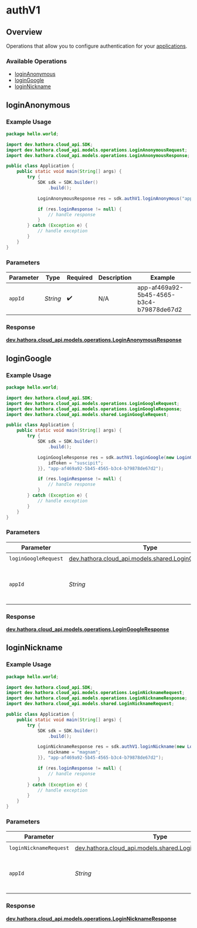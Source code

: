 # authV1

## Overview

Operations that allow you to configure authentication for your [applications](https://hathora.dev/docs/concepts/hathora-entities#application).

### Available Operations

* [loginAnonymous](#loginanonymous)
* [loginGoogle](#logingoogle)
* [loginNickname](#loginnickname)

## loginAnonymous

### Example Usage

```java
package hello.world;

import dev.hathora.cloud_api.SDK;
import dev.hathora.cloud_api.models.operations.LoginAnonymousRequest;
import dev.hathora.cloud_api.models.operations.LoginAnonymousResponse;

public class Application {
    public static void main(String[] args) {
        try {
            SDK sdk = SDK.builder()
                .build();

            LoginAnonymousResponse res = sdk.authV1.loginAnonymous("app-af469a92-5b45-4565-b3c4-b79878de67d2");

            if (res.loginResponse != null) {
                // handle response
            }
        } catch (Exception e) {
            // handle exception
        }
    }
}
```

### Parameters

| Parameter                                | Type                                     | Required                                 | Description                              | Example                                  |
| ---------------------------------------- | ---------------------------------------- | ---------------------------------------- | ---------------------------------------- | ---------------------------------------- |
| `appId`                                  | *String*                                 | :heavy_check_mark:                       | N/A                                      | app-af469a92-5b45-4565-b3c4-b79878de67d2 |


### Response

**[dev.hathora.cloud_api.models.operations.LoginAnonymousResponse](../../models/operations/LoginAnonymousResponse.md)**


## loginGoogle

### Example Usage

```java
package hello.world;

import dev.hathora.cloud_api.SDK;
import dev.hathora.cloud_api.models.operations.LoginGoogleRequest;
import dev.hathora.cloud_api.models.operations.LoginGoogleResponse;
import dev.hathora.cloud_api.models.shared.LoginGoogleRequest;

public class Application {
    public static void main(String[] args) {
        try {
            SDK sdk = SDK.builder()
                .build();

            LoginGoogleResponse res = sdk.authV1.loginGoogle(new LoginGoogleRequest("iure") {{
                idToken = "suscipit";
            }}, "app-af469a92-5b45-4565-b3c4-b79878de67d2");

            if (res.loginResponse != null) {
                // handle response
            }
        } catch (Exception e) {
            // handle exception
        }
    }
}
```

### Parameters

| Parameter                                                                                           | Type                                                                                                | Required                                                                                            | Description                                                                                         | Example                                                                                             |
| --------------------------------------------------------------------------------------------------- | --------------------------------------------------------------------------------------------------- | --------------------------------------------------------------------------------------------------- | --------------------------------------------------------------------------------------------------- | --------------------------------------------------------------------------------------------------- |
| `loginGoogleRequest`                                                                                | [dev.hathora.cloud_api.models.shared.LoginGoogleRequest](../../models/shared/LoginGoogleRequest.md) | :heavy_check_mark:                                                                                  | N/A                                                                                                 |                                                                                                     |
| `appId`                                                                                             | *String*                                                                                            | :heavy_check_mark:                                                                                  | N/A                                                                                                 | app-af469a92-5b45-4565-b3c4-b79878de67d2                                                            |


### Response

**[dev.hathora.cloud_api.models.operations.LoginGoogleResponse](../../models/operations/LoginGoogleResponse.md)**


## loginNickname

### Example Usage

```java
package hello.world;

import dev.hathora.cloud_api.SDK;
import dev.hathora.cloud_api.models.operations.LoginNicknameRequest;
import dev.hathora.cloud_api.models.operations.LoginNicknameResponse;
import dev.hathora.cloud_api.models.shared.LoginNicknameRequest;

public class Application {
    public static void main(String[] args) {
        try {
            SDK sdk = SDK.builder()
                .build();

            LoginNicknameResponse res = sdk.authV1.loginNickname(new LoginNicknameRequest("debitis") {{
                nickname = "magnam";
            }}, "app-af469a92-5b45-4565-b3c4-b79878de67d2");

            if (res.loginResponse != null) {
                // handle response
            }
        } catch (Exception e) {
            // handle exception
        }
    }
}
```

### Parameters

| Parameter                                                                                               | Type                                                                                                    | Required                                                                                                | Description                                                                                             | Example                                                                                                 |
| ------------------------------------------------------------------------------------------------------- | ------------------------------------------------------------------------------------------------------- | ------------------------------------------------------------------------------------------------------- | ------------------------------------------------------------------------------------------------------- | ------------------------------------------------------------------------------------------------------- |
| `loginNicknameRequest`                                                                                  | [dev.hathora.cloud_api.models.shared.LoginNicknameRequest](../../models/shared/LoginNicknameRequest.md) | :heavy_check_mark:                                                                                      | N/A                                                                                                     |                                                                                                         |
| `appId`                                                                                                 | *String*                                                                                                | :heavy_check_mark:                                                                                      | N/A                                                                                                     | app-af469a92-5b45-4565-b3c4-b79878de67d2                                                                |


### Response

**[dev.hathora.cloud_api.models.operations.LoginNicknameResponse](../../models/operations/LoginNicknameResponse.md)**

